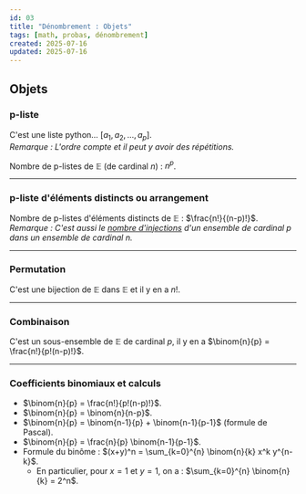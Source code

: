 ```yaml
---
id: 03
title: "Dénombrement : Objets"
tags: [math, probas, dénombrement]
created: 2025-07-16
updated: 2025-07-16
---
```


## Objets 

### p-liste

C'est une liste python... $[a_1, a_2, \ldots, a_p]$.<br>
<i>Remarque : L'ordre compte et il peut y avoir des répétitions.</i>

Nombre de p-listes de $\mathbb{E}$ (de cardinal $n$) : $n^p$.

---
### p-liste d'éléments distincts ou arrangement

Nombre de p-listes d'éléments distincts de $\mathbb{E}$ :  $\frac{n!}{(n-p)!}$.<br>
<i>Remarque : C'est aussi le <u>nombre d'injections</u> d'un ensemble de cardinal $p$ dans un ensemble de cardinal $n$.</i>

---
### Permutation

C'est une bijection de $\mathbb{E}$ dans $\mathbb{E}$ et il y en a $n!$.

---
### Combinaison

C'est un sous-ensemble de $\mathbb{E}$ de cardinal $p$, il y en a $\binom{n}{p} = \frac{n!}{p!(n-p)!}$.

---
### Coefficients binomiaux et calculs
- $\binom{n}{p} = \frac{n!}{p!(n-p)!}$.
- $\binom{n}{p} = \binom{n}{n-p}$.
- $\binom{n}{p} = \binom{n-1}{p} + \binom{n-1}{p-1}$ (formule de Pascal).
- $\binom{n}{p} = \frac{n}{p} \binom{n-1}{p-1}$.
- Formule du binôme : $(x+y)^n = \sum_{k=0}^{n} \binom{n}{k} x^k y^{n-k}$.
  - En particulier, pour $x=1$ et $y=1$, on a : $\sum_{k=0}^{n} \binom{n}{k} = 2^n$.
